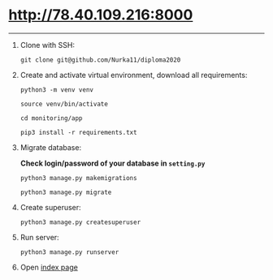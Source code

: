 # http://78.40.109.216:8000
**********
1. Clone with SSH: 

    `git clone git@github.com/Nurka11/diploma2020`

2. Create and activate virtual environment, download all requirements:
    
    `python3 -m venv venv`
    
    `source venv/bin/activate`

    `cd monitoring/app`
    
    `pip3 install -r requirements.txt`
    
3. Migrate database:
    
    **Check login/password of your database in `setting.py`**
    
    `python3 manage.py makemigrations`
    
    `python3 manage.py migrate`

4. Create superuser:

    `python3 manage.py createsuperuser`
    
5. Run server:

    `python3 manage.py runserver`
    
6. Open [index page](http://localhost:8000/)


